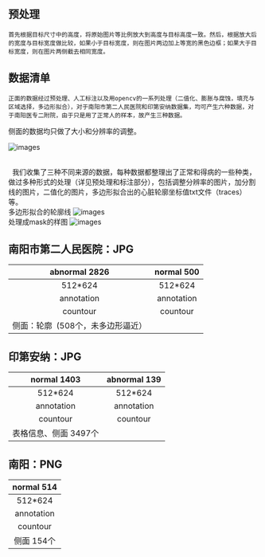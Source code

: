 
## 预处理
	首先根据目标尺寸中的高度，将原始图片等比例放大到高度与目标高度一致。然后，根据放大后的宽度与目标宽度做比较，如果小于目标宽度，则在图片两边加上等宽的黑色边框；如果大于目标宽度，则在图片两侧截去相同宽度。

## 数据清单
	正面的数据经过预处理、人工标注以及用opencv的一系列处理（二值化、膨胀与腐蚀，填充与区域选择，多边形拟合），对于南阳市第二人民医院和印第安纳数据集，均可产生六种数据，对于南阳医专二附院，由于只是用了正常人的样本，故产生三种数据。
侧面的数据均只做了大小和分辨率的调整。

![images](https://github.com/cardiacai/cardiacai/raw/master/images/%E5%9B%BE%E7%89%87%E9%A2%84%E5%A4%84%E7%90%86%E6%B5%81%E7%A8%8B.png)

<br/> 
我们收集了三种不同来源的数据，每种数据都整理出了正常和得病的一些种类，做过多种形式的处理（详见预处理和标注部分），包括调整分辨率的图片，加分割线的图片，二值化的图片，多边形拟合出的心脏轮廓坐标值txt文件（traces）等。
<br/>
多边形拟合的轮廓线
![images](https://github.com/cardiacai/CardiacAI/raw/master/images/%E5%A4%9A%E8%BE%B9%E5%BD%A2%E6%8B%9F%E5%90%88.png)
<br/>
处理成mask的样图
![images](https://github.com/cardiacai/CardiacAI/raw/master/images/heart_masks.png)
<br/>
## 南阳市第二人民医院：JPG

|abnormal 2826|  normal 500 |
|:-----------:|:-----------:| 
|512*624      | 512*624     |
|annotation   | annotation  |
|countour     |countour     |
 |侧面：轮廓  (508个，未多边形逼近）|

## 印第安纳：JPG

|normal 1403|  abnormal 139| 
|:-----------:|:-----------:| 
|512*624      | 512*624     |
|annotation   | annotation  |
|countour     |countour     |
|表格信息、侧面 3497个|

## 南阳：PNG

|normal 514 |  
|:-----------:|
|512*624      | 
|annotation   |
|countour     |
|侧面 154个|


